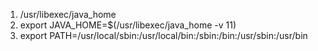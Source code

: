 1. /usr/libexec/java_home
2. export JAVA_HOME=$(/usr/libexec/java_home -v 11)
3. export PATH=/usr/local/sbin:/usr/local/bin:/sbin:/bin:/usr/sbin:/usr/bin